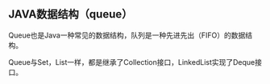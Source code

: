 ## JAVA数据结构（queue）

Queue也是Java一种常见的数据结构，队列是一种先进先出（FIFO）的数据结构。

Queue与Set，List一样，都是继承了Collection接口，LinkedList实现了Deque接口。